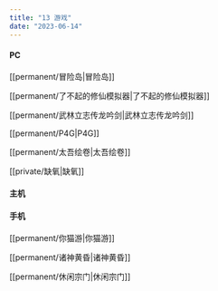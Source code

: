 ```yaml
---
title: "13 游戏"
date: "2023-06-14"
---
```


#### PC
[[permanent/冒险岛|冒险岛]]

[[permanent/了不起的修仙模拟器|了不起的修仙模拟器]]

[[permanent/武林立志传龙吟剑|武林立志传龙吟剑]]

[[permanent/P4G|P4G]]

[[permanent/太吾绘卷|太吾绘卷]]

[[private/缺氧|缺氧]]

#### 主机

#### 手机
[[permanent/你猫游|你猫游]]

[[permanent/诸神黄昏|诸神黄昏]]

[[permanent/休闲宗门|休闲宗门]]
